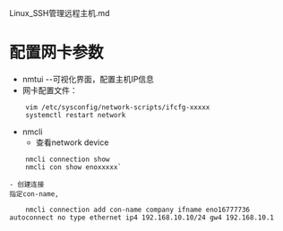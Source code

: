 Linux_SSH管理远程主机.md

# 配置网卡参数
- nmtui --可视化界面，配置主机IP信息
- 网卡配置文件：
```
	vim /etc/sysconfig/network-scripts/ifcfg-xxxxx
	systemctl restart network	
```
- nmcli 
	- 查看network device 
```
	nmcli connection show
	nmcli con show enoxxxxx` 
```

	- 创建连接
	指定con-name,
	
```	
	nmcli connection add con-name company ifname eno16777736 autoconnect no type ethernet ip4 192.168.10.10/24 gw4 192.168.10.1
```



#



